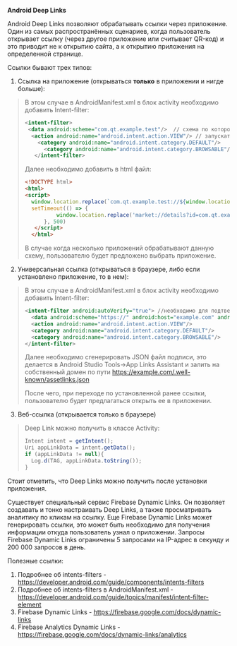 **Android Deep Links**

Android Deep Links позволяют обрабатывать ссылки через приложение. Один из самых распространённых сценариев, когда пользователь открывает ссылку (через другое приложение или считывает QR-код) и это приводит не к открытию сайта, а к открытию приложения на определенной странице.

Ссылки бывают трех типов:

1. Ссылка на приложение (открываться **только** в приложении и нигде больше):

> В этом случае в AndroidManifest.xml в блок activity необходимо добавить Intent-filter:
>
> ```xml
><intent-filter>
>  <data android:scheme="com.qt.example.test"/>  // схема по которой приложение будет понимать что идет запрос к нему
>   <action android:name="android.intent.action.VIEW"/> // запускать View
>     <category android:name="android.intent.category.DEFAULT"/>
>    	<category android:name="android.intent.category.BROWSABLE"/> //приложение видно браузеру
>    </intent-filter>
> ```
> 
> Далее необходимо добавить в html файл:
>
> ```html
><!DOCTYPE html>
> <html>
> <script>
> 	window.location.replace(`com.qt.example.test://${window.location}`); //происходит переход к приложению
> 	setTimeout(() => {
>    		window.location.replace('market://details?id=com.qt.example.test'); //если не было перехода, то открывается Play Store
>   	}, 500)
>    </script>
>   </html>
> ```
> 
> В случае когда несколько приложений обрабатывают данную схему, пользователю будет предложено выбрать приложение.

2. Универсальная ссылка (открываться в браузере, либо если установлено приложение, то в нем):

> В этом случае в AndroidManifest.xml в блок activity необходимо добавить Intent-filter:
>
> ```xml
> <intent-filter android:autoVerify="true"> //необходимо для подтверждения домена
> 	<data android:scheme="https://" android:host="example.com" android:path="/example"/>  
> 	<action android:name="android.intent.action.VIEW"/> 
> 	<category android:name="android.intent.category.DEFAULT"/>
> 	<category android:name="android.intent.category.BROWSABLE"/>
> </intent-filter>
> ```
>
> Далее необходимо сгенерировать JSON файл подписи, это делается в Android Studio Tools->App Links Assistant и залить на собственный домен по пути https://example.com/.well-known/assetlinks.json
>
> После чего, при переходе по установленной ранее ссылки, пользователю будет предлагаться открыть ее в приложении.

3. Веб-ссылка (открывается только в браузере)

>Deep Link можно получить в классе Activity:
>
>```java
>Intent intent = getIntent();
>Uri appLinkData = intent.getData();
>if (appLinkData != null){
>	Log.d(TAG, appLinkData.toString());
>}
>```

Стоит отметить, что Deep Links можно получить после установки приложения.

Существует специальный сервис Firebase Dynamic Links. Он позволяет создавать и тонко настраивать Deep Links, а также просматривать аналитику по кликам на ссылку. Еще Firebase Dynamic Links может генерировать ссылки, это может быть необходимо для получения информации откуда пользователь узнал о приложении. Запросы Firebase Dynamic Links ограничены 5 запросами на IP-адрес в секунду и 200 000 запросов в день. 

Полезные ссылки:

1. Подробнее об intents-filters - https://developer.android.com/guide/components/intents-filters
2. Подробнее об intents-filters в AndroidManifest.xml - https://developer.android.com/guide/topics/manifest/intent-filter-element
3.  Firebase Dynamic Links  - https://firebase.google.com/docs/dynamic-links
4. Firebase Analytics Dynamic Links - https://firebase.google.com/docs/dynamic-links/analytics
